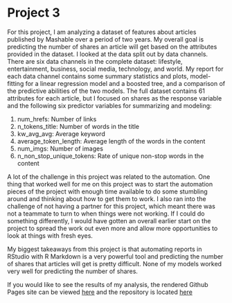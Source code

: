 # Project 3
For this project, I am analyzing a dataset of features about articles published by Mashable over a period of two years. My overall goal is predicting the number of shares an article will get based on the attributes provided in the dataset. I looked at the data split out by data channels. There are six data channels in the complete dataset: lifestyle, entertainment, business, social media, technology, and world. My report for each data channel contains some summary statistics and plots, model-fitting for a linear regression model and a boosted tree, and a comparison of the predictive abilities of the two models. The full dataset contains 61 attributes for each article, but I focused on shares as the response variable and the following six predictor variables for summarizing and modeling:
  
1. num_hrefs: Number of links
2. n_tokens_title: Number of words in the title 
3. kw_avg_avg: Average keyword 
4. average_token_length: Average length of the words in the content 
5. num_imgs: Number of images 
6. n_non_stop_unique_tokens: Rate of unique non-stop words in the content 

A lot of the challenge in this project was related to the automation. One thing that worked well for me on this project was to start the automation pieces of the project with enough time available to do some stumbling around and thinking about how to get them to work. I also ran into the challenge of not having a partner for this project, which meant there was not a teammate to turn to when things were not working. If I could do something differently, I would have gotten an overall earlier start on the project to spread the work out even more and allow more opportunities to look at things with fresh eyes.  
    
My biggest takeaways from this project is that automating reports in RStudio with R Markdown is a very powerful tool and predicting the number of shares that articles will get is pretty difficult. None of my models worked very well for predicting the number of shares.

If you would like to see the results of my analysis, the rendered Github Pages site can be viewed [here](https://nmlevin11.github.io/Project3/) and the repository is located [here](https://github.com/nmlevin11/Project3)
